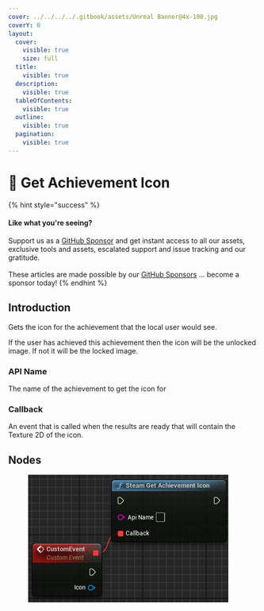 ```yaml
---
cover: ../../../../.gitbook/assets/Unreal Banner@4x-100.jpg
coverY: 0
layout:
  cover:
    visible: true
    size: full
  title:
    visible: true
  description:
    visible: true
  tableOfContents:
    visible: true
  outline:
    visible: true
  pagination:
    visible: true
---
```


# 🔵 Get Achievement Icon

{% hint style="success" %}
#### Like what you're seeing?

Support us as a [GitHub Sponsor](../../../../become-a-sponsor/) and get instant access to all our assets, exclusive tools and assets, escalated support and issue tracking and our gratitude.\
\
These articles are made possible by our [GitHub Sponsors](../../../../become-a-sponsor/) ... become a sponsor today!
{% endhint %}

## Introduction

Gets the icon for the achievement that the local user would see.

If the user has achieved this achievement then the icon will be the unlocked image. If not it will be the locked image.

### API Name

The name of the achievement to get the icon for

### Callback

An event that is called when the results are ready that will contain the Texture 2D of the icon.

## Nodes

<figure><img src="../../../../.gitbook/assets/image (320).png" alt=""><figcaption></figcaption></figure>
